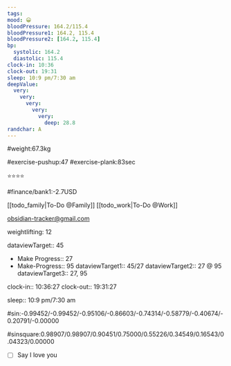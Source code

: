 ```yaml
---
tags:
mood: 😀
bloodPressure: 164.2/115.4
bloodPressure1: 164.2, 115.4
bloodPressure2: [164.2, 115.4]
bp:
  systolic: 164.2
  diastolic: 115.4
clock-in: 10:36
clock-out: 19:31
sleep: 10:9 pm/7:30 am
deepValue:
  very:
    very:
      very:
        very:
          very:
            deep: 28.8
randchar: A
---
```


#weight:67.3kg

#exercise-pushup:47
#exercise-plank:83sec

⭐⭐⭐⭐

#finance/bank1:-2.7USD

[[todo_family|To-Do @Family]]
[[todo_work|To-Do @Work]]

obsidian-tracker@gmail.com

weightlifting: 12

dataviewTarget:: 45

- Make Progress:: 27
- Make-Progress:: 95
  dataviewTarget1:: 45/27
  dataviewTarget2:: 27 @ 95
  dataviewTarget3:: 27, 95

clock-in:: 10:36:27
clock-out:: 19:31:27

sleep:: 10:9 pm/7:30 am

#sin:-0.99452/-0.99452/-0.95106/-0.86603/-0.74314/-0.58779/-0.40674/-0.20791/-0.00000

#sinsquare:0.98907/0.98907/0.90451/0.75000/0.55226/0.34549/0.16543/0.04323/0.00000

- [ ] Say I love you
